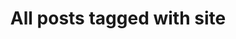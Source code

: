 ---
layout: tag
title: "All posts tagged with site"
permalink: /weblog/tags/site/
taxonomy: site
---